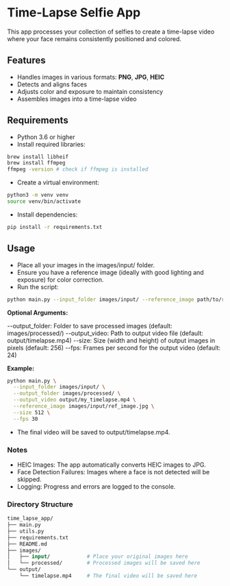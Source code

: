 # Time-Lapse Selfie App

This app processes your collection of selfies to create a time-lapse video where your face remains consistently positioned and colored.

## Features

- Handles images in various formats: **PNG**, **JPG**, **HEIC**
- Detects and aligns faces
- Adjusts color and exposure to maintain consistency
- Assembles images into a time-lapse video

## Requirements

- Python 3.6 or higher
- Install required libraries:

```bash
brew install libheif
brew install ffmpeg
ffmpeg -version # check if ffmpeg is installed
```

- Create a virtual environment:

```bash
python3 -m venv venv
source venv/bin/activate
```

- Install dependencies:

```bash
pip install -r requirements.txt
```

## Usage

- Place all your images in the images/input/ folder.
- Ensure you have a reference image (ideally with good lighting and exposure) for color correction.
- Run the script:

```bash
python main.py --input_folder images/input/ --reference_image path/to/reference.jpg
```

**Optional Arguments:**

--output_folder: Folder to save processed images (default: images/processed/)
--output_video: Path to output video file (default: output/timelapse.mp4)
--size: Size (width and height) of output images in pixels (default: 256)
--fps: Frames per second for the output video (default: 24)

**Example:**

```bash
python main.py \
  --input_folder images/input/ \
  --output_folder images/processed/ \
  --output_video output/my_timelapse.mp4 \
  --reference_image images/input/ref_image.jpg \
  --size 512 \
  --fps 30
```

- The final video will be saved to output/timelapse.mp4.

### Notes

- HEIC Images: The app automatically converts HEIC images to JPG.
- Face Detection Failures: Images where a face is not detected will be skipped.
- Logging: Progress and errors are logged to the console.

### Directory Structure

```graphql
time_lapse_app/
├── main.py
├── utils.py
├── requirements.txt
├── README.md
├── images/
│   ├── input/            # Place your original images here
│   └── processed/        # Processed images will be saved here
└── output/
    └── timelapse.mp4     # The final video will be saved here
```
